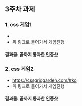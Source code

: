 ## 3주차 과제
### 1. css 게임1
- 
- 위 링크로 들어가서 게임진행

#### 결과물: 끝까지 통과한 인증샷

### 2. css 게임2
- https://cssgridgarden.com/#ko
- 위 링크로 들어가서 게임진행

#### 결과물: 끝까지 통과한 인증샷
